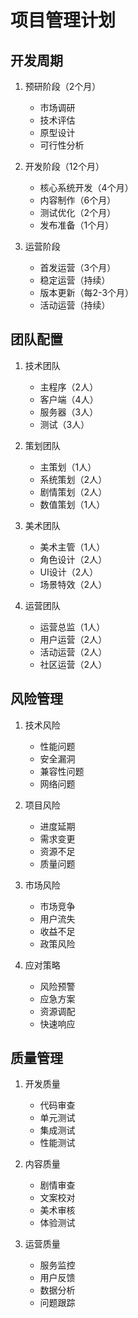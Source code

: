 # 项目管理计划

## 开发周期
1. 预研阶段（2个月）
   - 市场调研
   - 技术评估
   - 原型设计
   - 可行性分析

2. 开发阶段（12个月）
   - 核心系统开发（4个月）
   - 内容制作（6个月）
   - 测试优化（2个月）
   - 发布准备（1个月）

3. 运营阶段
   - 首发运营（3个月）
   - 稳定运营（持续）
   - 版本更新（每2-3个月）
   - 活动运营（持续）

## 团队配置
1. 技术团队
   - 主程序（2人）
   - 客户端（4人）
   - 服务器（3人）
   - 测试（3人）

2. 策划团队
   - 主策划（1人）
   - 系统策划（2人）
   - 剧情策划（2人）
   - 数值策划（1人）

3. 美术团队
   - 美术主管（1人）
   - 角色设计（2人）
   - UI设计（2人）
   - 场景特效（2人）

4. 运营团队
   - 运营总监（1人）
   - 用户运营（2人）
   - 活动运营（2人）
   - 社区运营（2人）

## 风险管理
1. 技术风险
   - 性能问题
   - 安全漏洞
   - 兼容性问题
   - 网络问题

2. 项目风险
   - 进度延期
   - 需求变更
   - 资源不足
   - 质量问题

3. 市场风险
   - 市场竞争
   - 用户流失
   - 收益不足
   - 政策风险

4. 应对策略
   - 风险预警
   - 应急方案
   - 资源调配
   - 快速响应

## 质量管理
1. 开发质量
   - 代码审查
   - 单元测试
   - 集成测试
   - 性能测试

2. 内容质量
   - 剧情审查
   - 文案校对
   - 美术审核
   - 体验测试

3. 运营质量
   - 服务监控
   - 用户反馈
   - 数据分析
   - 问题跟踪
